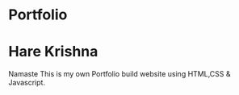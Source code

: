# Portfolio
# Hare Krishna

Namaste
This is my own Portfolio build website using HTML,CSS & Javascript.

